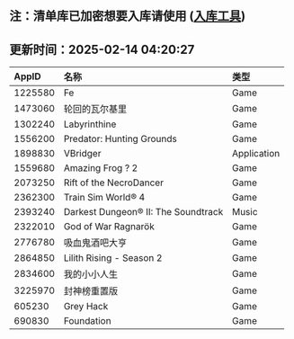 ## 注：清单库已加密想要入库请使用 ([入库工具](https://github.com/BlankTMing/ManifestAutoUpdate/releases))

## 更新时间：2025-02-14 04:20:27
| AppID | 名称 | 类型  |
| :-------------------- | :----------------------------- | :----------- |
| 1225580 | Fe| Game |
| 1473060 | 轮回的瓦尔基里| Game |
| 1302240 | Labyrinthine| Game |
| 1556200 | Predator: Hunting Grounds| Game |
| 1898830 | VBridger| Application |
| 1559680 | Amazing Frog ? 2| Game |
| 2073250 | Rift of the NecroDancer| Game |
| 2362300 | Train Sim World® 4| Game |
| 2393240 | Darkest Dungeon® II: The Soundtrack| Music |
| 2322010 | God of War Ragnarök| Game |
| 2776780 | 吸血鬼酒吧大亨| Game |
| 2864850 | Lilith Rising - Season 2| Game |
| 2834600 | 我的小小人生| Game |
| 3225970 | 封神榜重置版| Game |
| 605230 | Grey Hack| Game |
| 690830 | Foundation| Game |
